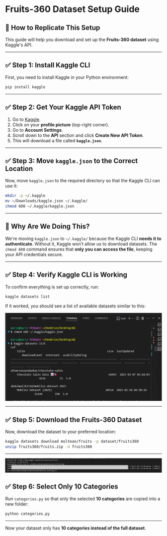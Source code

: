 # Fruits-360 Dataset Setup Guide

## 📌 How to Replicate This Setup

This guide will help you download and set up the **Fruits-360 dataset** using Kaggle's API. 

---

## ✅ **Step 1: Install Kaggle CLI**
First, you need to install Kaggle in your Python environment:

```bash
pip install kaggle
```

---

## ✅ **Step 2: Get Your Kaggle API Token**
1. Go to [Kaggle](https://www.kaggle.com/).
2. Click on your **profile picture** (top-right corner).
3. Go to **Account Settings**.
4. Scroll down to the **API** section and click **Create New API Token**.
5. This will download a file called **`kaggle.json`**.

---

## ✅ **Step 3: Move `kaggle.json` to the Correct Location**
Now, move `kaggle.json` to the required directory so that the Kaggle CLI can use it:

```bash
mkdir -p ~/.kaggle
mv ~/Downloads/kaggle.json ~/.kaggle/
chmod 600 ~/.kaggle/kaggle.json
```

---

## 🤔 **Why Are We Doing This?**
We're moving `kaggle.json` to `~/.kaggle/` because the Kaggle CLI **needs it to authenticate**. Without it, Kaggle won’t allow us to download datasets. The `chmod 600` command ensures that **only you can access the file**, keeping your API credentials secure.

---

## ✅ **Step 4: Verify Kaggle CLI is Working**
To confirm everything is set up correctly, run:

```bash
kaggle datasets list
```

If it worked, you should see a list of available datasets similar to this:

![alt text](image.png)

---

## ✅ **Step 5: Download the Fruits-360 Dataset**
Now, download the dataset to your preferred location:

```bash
kaggle datasets download moltean/fruits -p dataset/fruits360
unzip fruits360/fruits.zip -d fruits360

```
---
![alt text](image-1.png)


## ✅ **Step 6: Select Only 10 Categories**
Run `categories.py` so that only the selected **10 categories** are copied into a new folder:

```bash
python categories.py
```

---
Now your dataset only has **10 categories instead of the full dataset**.
